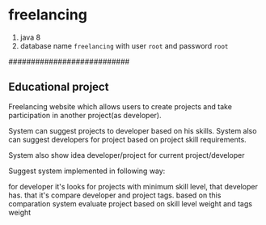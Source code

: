 # freelancing

1. java 8
1. database name `freelancing` with user `root` and password `root`


###########################
## Educational project

Freelancing website which allows users to create projects and take participation in another project(as developer).

System can suggest projects to developer based on his skills. System also can suggest developers for project based on project skill requirements.

System also show idea developer/project for current project/developer

Suggest system implemented in following way:

  for developer it's looks for projects with minimum skill level, that developer has. that it's compare developer and project tags. based on this comparation system evaluate project based on skill level weight and tags weight
